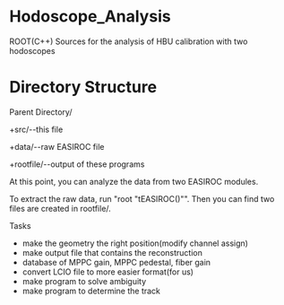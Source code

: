 # Hodoscope_Analysis
ROOT(C++) Sources for the analysis of HBU calibration with two hodoscopes

# Directory Structure
Parent Directory/

+src/--this file

+data/--raw EASIROC file

+rootfile/--output of these programs

At this point, you can analyze the data from two EASIROC modules.

To extract the raw data, run "root "tEASIROC(<runnum>)"".
Then you can find two files are created in rootfile/.

Tasks
- make the geometry the right position(modify channel assign)
- make output file that contains the reconstruction
- database of MPPC gain, MPPC pedestal, fiber gain
- convert LCIO file to more easier format(for us)
- make program to solve ambiguity
- make program to determine the track
